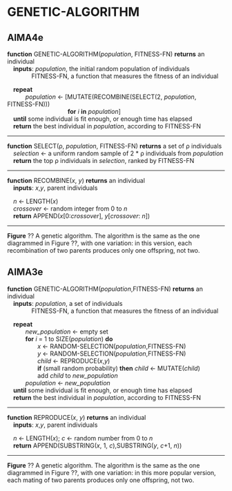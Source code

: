# GENETIC-ALGORITHM

## AIMA4e

__function__ GENETIC-ALGORITHM(_population_, FITNESS\-FN) __returns__ an individual  
&emsp;__inputs__: _population_, the initial random population of individuals  
&emsp;&emsp;&emsp;&emsp;FITNESS\-FN, a function that measures the fitness of an individual  

&emsp;__repeat__  
&emsp;&emsp;&emsp;_population_ &larr; [MUTATE(RECOMBINE(SELECT(2, _population_, FITNESS\-FN)))  
&emsp;&emsp;&emsp;&emsp;&emsp;&emsp;&emsp;&emsp;&emsp;&emsp;__for__ _i_ __in__ _population_]  
&emsp;__until__ some individual is fit enough, or enough time has elapsed  
&emsp;__return__ the best individual in _population_, according to FITNESS\-FN  

---
__function__ SELECT(ρ, _population_, FITNESS\-FN) __returns__ a set of ρ individuals  
&emsp;_selection_ &larr; a uniform random sample of 2 * ρ individuals from _population_  
&emsp;__return__ the top ρ individuals in _selection_, ranked by FITNESS\-FN  

---
__function__ RECOMBINE(_x_, _y_) __returns__ an individual  
&emsp;__inputs__: _x_,_y_, parent individuals  
  
&emsp;_n_ &larr; LENGTH(_x_)  
&emsp;_crossover_ &larr; random integer from 0 to _n_  
&emsp;__return__ APPEND(_x_\[0:_crossover_\], _y_\[_crossover_: _n_\])  

---
__Figure__ ?? A genetic algorithm. The algorithm is the same as the one diagrammed in Figure ??, with one variation: in this  version, each recombination of two parents produces only one offspring, not two.

## AIMA3e
__function__ GENETIC-ALGORITHM(_population_,FITNESS\-FN) __returns__ an individual  
&emsp;__inputs__: _population_, a set of individuals  
&emsp;&emsp;&emsp;&emsp;FITNESS\-FN, a function that measures the fitness of an individual  

&emsp;__repeat__  
&emsp;&emsp;&emsp;_new\_population_ &larr; empty set  
&emsp;&emsp;&emsp;__for__ _i_ = 1 to SIZE(_population_) __do__  
&emsp;&emsp;&emsp;&emsp;&emsp;_x_ &larr; RANDOM-SELECTION(_population_,FITNESS\-FN)  
&emsp;&emsp;&emsp;&emsp;&emsp;_y_ &larr; RANDOM-SELECTION(_population_,FITNESS\-FN)  
&emsp;&emsp;&emsp;&emsp;&emsp;_child_ &larr; REPRODUCE(_x_,_y_)  
&emsp;&emsp;&emsp;&emsp;&emsp;__if__ (small random probability) __then__ _child_ &larr; MUTATE(_child_)  
&emsp;&emsp;&emsp;&emsp;&emsp;add _child_ to _new\_population_  
&emsp;&emsp;&emsp;_population_ &larr; _new\_population_  
&emsp;__until__ some individual is fit enough, or enough time has elapsed  
&emsp;__return__ the best individual in _population_, according to FITNESS\-FN  

---
__function__ REPRODUCE(_x_, _y_) __returns__ an individual  
&emsp;__inputs__: _x_,_y_, parent individuals  

&emsp;_n_ &larr; LENGTH(_x_); _c_ &larr; random number from 0 to _n_  
&emsp;__return__ APPEND(SUBSTRING(_x_, 1, _c_),SUBSTRING(_y_, _c_+1, _n_))  

---
__Figure__ ?? A genetic algorithm. The algorithm is the same as the one diagrammed in Figure ??, with one variation: in this more popular version, each mating of two parents produces only one offspring, not two.
